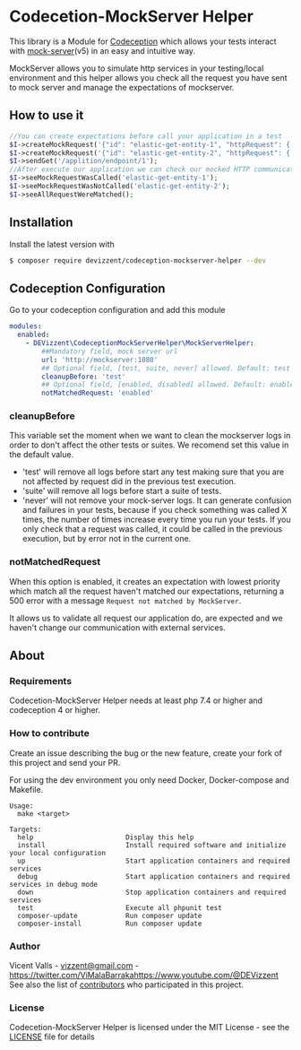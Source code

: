# Codecetion-MockServer Helper
This library is a Module for [Codeception](https://codeception.com/) which allows your tests interact with 
[mock-server](https://www.mock-server.com/)(v5) in an easy and intuitive way.

MockServer allows you to simulate http services in your testing/local environment and this helper allows you check all 
the request you have sent to mock server and manage the expectations of mockserver. 

## How to use it

```php
//You can create expectations before call your application in a test
$I->createMockRequest('{"id": "elastic-get-entity-1", "httpRequest": {...}, "httpResponse": {...}}')
$I->createMockRequest('{"id": "elastic-get-entity-2", "httpRequest": {...}, "httpResponse": {...}}')
$I->sendGet('/applition/endpoint/1');
//After execute our application we can check our mocked HTTP communication
$I->seeMockRequestWasCalled('elastic-get-entity-1');
$I->seeMockRequestWasNotCalled('elastic-get-entity-2');
$I->seeAllRequestWereMatched();
```

## Installation

Install the latest version with

```bash
$ composer require devizzent/codeception-mockserver-helper --dev
```

## Codeception Configuration
Go to your codeception configuration and add this module
```yaml
modules:
  enabled:
    - DEVizzent\CodeceptionMockServerHelper\MockServerHelper:
        ##Mandatory field, mock server url
        url: 'http://mockserver:1080' 
        ## Optional field, [test, suite, never] allowed. Default: test
        cleanupBefore: 'test'
        ## Optional field, [enabled, disabled] allowed. Default: enabled
        notMatchedRequest: 'enabled' 
```

### cleanupBefore

This variable set the moment when we want to clean the mockserver logs in order to don't affect the other tests or suites.
We recomend set this value in the default value.
 - 'test' will remove all logs before start any test making sure that you are not affected by request did in the previous
test execution.
 - 'suite' will remove all logs before start a suite of tests.
 - 'never' will not remove your mock-server logs. It can generate confusion and failures in your tests, because if 
you check something was called X times, the number of times increase every time you run your tests. If you only check that
a request was called, it could be called in the previous execution, but by error not in the current one.

### notMatchedRequest

When this option is enabled, it creates an expectation with lowest priority which match all the request haven't matched
our expectations, returning a 500 error with a message `Request not matched by MockServer`.

It allows us to validate all request our application do, are expected and we haven't change our communication with 
external services.

## About

### Requirements

Codecetion-MockServer Helper needs at least php 7.4 or higher and codeception 4 or higher.

### How to contribute

Create an issue describing the bug or the new feature, create your fork of this project and send your PR.

For using the dev environment you only need Docker, Docker-compose and Makefile.
```text
Usage:
  make <target>

Targets:
  help                       Display this help
  install                    Install required software and initialize your local configuration
  up                         Start application containers and required services
  debug                      Start application containers and required services in debug mode
  down                       Stop application containers and required services
  test                       Execute all phpunit test
  composer-update            Run composer update
  composer-install           Run composer update

```

### Author

Vicent Valls - <vizzent@gmail.com> - <https://twitter.com/ViMalaBarraka><https://www.youtube.com/@DEVizzent><br />
See also the list of [contributors](https://github.com/DEVizzent/codeception-mockserver-helper/graphs/contributors) who participated in this project.

### License

Codecetion-MockServer Helper is licensed under the MIT License - see the [LICENSE](LICENSE) file for details